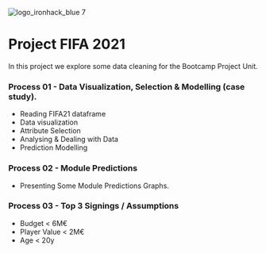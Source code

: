 ![logo_ironhack_blue 7](https://user-images.githubusercontent.com/23629340/40541063-a07a0a8a-601a-11e8-91b5-2f13e4e6b441.png)
# Project FIFA 2021

In this project we explore some data cleaning for the Bootcamp Project Unit.

### Process 01 - Data Visualization, Selection & Modelling (case study).

- Reading FIFA21 dataframe
- Data visualization
- Attribute Selection
- Analysing & Dealing with Data
- Prediction Modelling

### Process 02 - Module Predictions

- Presenting Some Module Predictions Graphs.

### Process 03 - Top 3 Signings / Assumptions

- Budget < 6M€
- Player Value < 2M€
- Age < 20y


